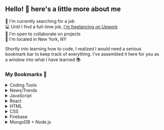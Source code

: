 ## Hello! &#128075; here's a little more about me

&#128188; I'm currently searching for a job   
&#128187; Until I find a full-time job, [I'm freelancing on Upwork](https://www.upwork.com/freelancers/~018f785b41a5272472)  
&#128101; I'm open to collaborate on projects  
&#128509; I'm located in New York, NY  

Shortly into learning how to code, I realized I would need a serious bookmark bar to keep track of everything. I've assembled it here for you as a window into what I have learned &#128218;

### My Bookmarks &#128196;

<details>
<summary>Coding Tools</summary>

- [Home | AskCodi](https://app.askcodi.com/home)  
- [Chat GPT](https://chat.openai.com/)  
- [Code Sandbox](https://codesandbox.io/dashboard/recent?workspace=70c2a9ba-139f-456c-958f-96c55a09dcfa)  
- [Snacks — Expo](https://leetcode.com/)  
- [LeetCode](https://leetcode.com/)  
- [Git Cheat Sheet](https://www.cloudways.com/blog/git-cheat-sheet/)  
- [Markdown Cheat Sheet](https://www.markdownguide.org/cheat-sheet/)  
- [Google Domains](https://domains.google.com/registrar/)  
- [Top 25 Algorithms Every Programmer Should Know](https://medium.com/techie-delight/top-25-algorithms-every-programmer-should-know/)  
- [Concepts | webpack](https://webpack.js.org/concepts/)  
</details>

<details>
<summary>News/Trends</summary>

- [CSS-Tricks](https://css-tricks.com/)
- [JavaScript Weekly](https://javascriptweekly.com/)
- [ADTMag](https://adtmag.com/pages/topic-pages/web-dev.aspx)
- [Reddit/webdev](https://www.reddit.com/r/webdev/)
- [AI News](https://www.artificialintelligence-news.com/)
</details>

<details>
<summary>JavaScript</summary>

- [Google JavaScript Style Guide](https://google.github.io/styleguide/jsguide.html)
- [JavaScript String Methods](https://www.w3schools.com/js/js_string_methods.asp)
- [JavaScript Array Methods](https://www.w3schools.com/js/js_array_methods.asp)
- [Regular expressions - JavaScript | MDN](https://developer.mozilla.org/en-US/docs/Web/JavaScript/Guide/Regular_Expressions)
- [Array.prototype.splice()](https://developer.mozilla.org/en-US/docs/Web/JavaScript/Reference/Global_Objects/Array/splice)
- [JavaScript validator](https://codebeautify.org/jsvalidate)

</details>

<details>
<summary>React</summary>

- [Getting Started | Create React App](https://create-react-app.dev/docs/getting-started/)
- [How To Structure React Projects](https://blog.webdevsimplified.com/2022-07/react-folder-structure/)
- [React Docs](https://react.dev/reference/react)
- [React Router](https://reactrouter.com/en/main/start/tutorial)
- [Formik Docs](https://formik.org/docs/overview)
- [React Spring Docs](https://www.react-spring.dev/docs)
- [React | Font Awesome Docs](https://fontawesome.com/v5/docs/web/use-with/react)
- [Reactstrap Docs](https://reactstrap.github.io/?path=/story/home-installation--page)
- [Redux Docs](https://redux.js.org/tutorials/essentials/part-1-overview-concepts)
- [redux-logger](https://www.npmjs.com/package/redux-logger)
- [redux-thunk](https://github.com/reduxjs/redux-thunk)
</details>

<details>
<summary>HTML</summary>

- [HTML DOM Event Object](https://www.w3schools.com/jsref/dom_obj_event.asp)
- [HTML Entities](https://www.w3schools.com/html/html_entities.asp)
- [HTML Emoji Reference](https://www.w3schools.com/charsets/ref_emoji.asp)
- [HTML Accessibility](https://www.w3schools.com/html/html_accessibility.asp)
- [HTML validator](https://validator.w3.org/nu/#textarea)
</details>

<details>
<summary>CSS</summary>

- [CSS Gradient Generator](https://cssgradient.io/)
- [CSS Web Safe Fonts](https://www.w3schools.com/cssref/css_websafe_fonts.php)
- [Font Awesome icons](https://fontawesome.com/icons?d=gallery&m=free)
- [Bootstrap Docs](https://getbootstrap.com/docs/5.0/getting-started/introduction/)
- [Free Icons, Clipart, Photos, and Music](https://icons8.com/)
- [CSS Selectors](https://www.w3schools.com/cssref/css_selectors.php)
- [CSS specificity](https://developer.mozilla.org/en-US/docs/Web/CSS/Specificity)
- [Animista - Animation Library](https://animista.net/play/basic/scale-up)
</details>

<details>
<summary>Firebase</summary>

- [Firebase console](https://console.firebase.google.com/u/0/)
- [Google Cloud Console](https://console.cloud.google.com/)
- [Firebase Docs](https://firebase.google.com/docs)
- [Firebase Admin SDK Docs](https://googleapis.dev/nodejs/firestore/latest/DocumentReference.html)
- [Import JSON To Cloud Firestore](https://levelup.gitconnected.com/firebase-import-json-to-firestore-ed6a4adc2b57)
</details>

<details>
<summary>MongoDB + Node.js</summary>

- [MongoDB Atlas | Login](https://account.mongodb.com/account/login?_ga=2.108026050.139150108.1696391600-873614769.1695124411)
- [MongoDB Node.js driver docs](https://mongodb.github.io/node-mongodb-native/3.4/)
- [Mongoose Docs](https://mongoosejs.com/docs)
- [Express 4.x - API Reference](https://expressjs.com/en/4x/api.html)
</details>
